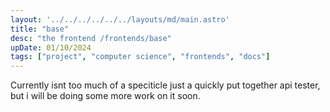 ```yaml
---
layout: '../../../../../../layouts/md/main.astro'
title: "base"
desc: "the frontend /frontends/base"
upDate: 01/10/2024
tags: ["project", "computer science", "frontends", "docs"]
---
```

Currently isnt too much of a speciticle just a quickly put together api tester, but i will be doing some more work on it soon.